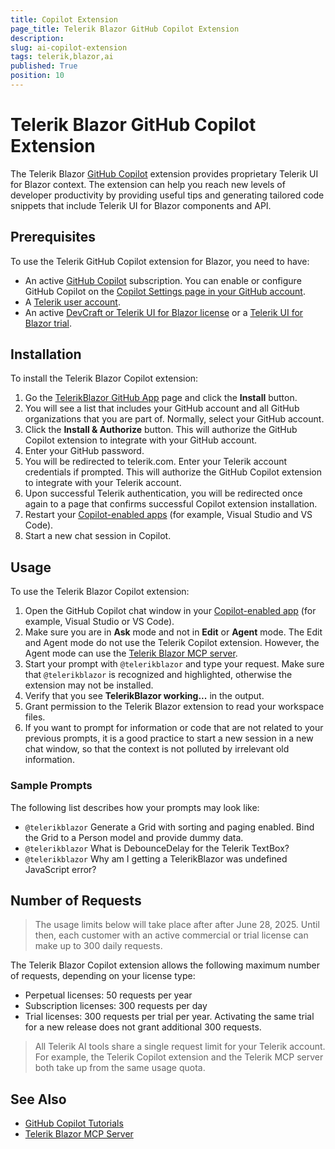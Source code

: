 ```yaml
---
title: Copilot Extension
page_title: Telerik Blazor GitHub Copilot Extension
description: 
slug: ai-copilot-extension
tags: telerik,blazor,ai
published: True
position: 10
---
```


# Telerik Blazor GitHub Copilot Extension

The Telerik Blazor [GitHub Copilot](https://github.com/features/copilot) extension provides proprietary Telerik UI for Blazor context. The extension can help you reach new levels of developer productivity by providing useful tips and generating tailored code snippets that include Telerik UI for Blazor components and API.

## Prerequisites

To use the Telerik GitHub Copilot extension for Blazor, you need to have:

* An active [GitHub Copilot](https://github.com/features/copilot) subscription. You can enable or configure GitHub Copilot on the [Copilot Settings page in your GitHub account](https://github.com/settings/copilot).
* A [Telerik user account](https://www.telerik.com/account/).
* An active [DevCraft or Telerik UI for Blazor license](https://www.telerik.com/purchase/blazor-ui) or a [Telerik UI for Blazor trial](https://www.telerik.com/blazor-ui).

## Installation

To install the Telerik Blazor Copilot extension:

1. Go the [TelerikBlazor GitHub App](https://github.com/apps/telerikblazor) page and click the **Install** button.
1. You will see a list that includes your GitHub account and all GitHub organizations that you are part of. Normally, select your GitHub account.
1. Click the **Install &amp; Authorize** button. This will authorize the GitHub Copilot extension to integrate with your GitHub account.
1. Enter your GitHub password.
1. You will be redirected to telerik.com. Enter your Telerik account credentials if prompted. This will authorize the GitHub Copilot extension to integrate with your Telerik account.
1. Upon successful Telerik authentication, you will be redirected once again to a page that confirms successful Copilot extension installation.
1. Restart your [Copilot-enabled apps](https://docs.github.com/en/copilot/building-copilot-extensions/about-building-copilot-extensions#supported-clients-and-ides) (for example, Visual Studio and VS Code).
1. Start a new chat session in Copilot.

## Usage

To use the Telerik Blazor Copilot extension:

1. Open the GitHub Copilot chat window in your [Copilot-enabled app](https://docs.github.com/en/copilot/building-copilot-extensions/about-building-copilot-extensions#supported-clients-and-ides) (for example, Visual Studio or VS Code).
1. Make sure you are in **Ask** mode and not in **Edit** or **Agent** mode. The Edit and Agent mode do not use the Telerik Copilot extension. However, the Agent mode can use the [Telerik Blazor MCP server](slug:ai-mcp-server).
1. Start your prompt with `@telerikblazor` and type your request. Make sure that `@telerikblazor` is recognized and highlighted, otherwise the extension may not be installed.
1. Verify that you see **TelerikBlazor working...** in the output.
1. Grant permission to the Telerik Blazor extension to read your workspace files.
1. If you want to prompt for information or code that are not related to your previous prompts, it is a good practice to start a new session in a new chat window, so that the context is not polluted by irrelevant old information.

### Sample Prompts

The following list describes how your prompts may look like:

* `@telerikblazor` Generate a Grid with sorting and paging enabled. Bind the Grid to a Person model and provide dummy data.
* `@telerikblazor` What is DebounceDelay for the Telerik TextBox?
* `@telerikblazor` Why am I getting a TelerikBlazor was undefined JavaScript error?

## Number of Requests

> The usage limits below will take place after after June 28, 2025. Until then, each customer with an active commercial or trial license can make up to 300 daily requests.

The Telerik Blazor Copilot extension allows the following maximum number of requests, depending on your license type:

* Perpetual licenses: 50 requests per year
* Subscription licenses: 300 requests per day
* Trial licenses: 300 requests per trial per year. Activating the same trial for a new release does not grant additional 300 requests.

> All Telerik AI tools share a single request limit for your Telerik account. For example, the Telerik Copilot extension and the Telerik MCP server both take up from the same usage quota.

## See Also 

* [GitHub Copilot Tutorials](https://github.com/features/copilot/tutorials)
* [Telerik Blazor MCP Server](slug:ai-mcp-server)
